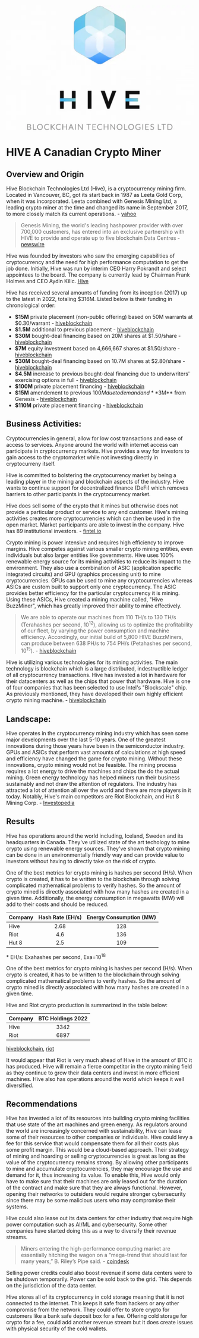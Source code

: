 ![Hive Blockchain Technologies Ltd](images/hive_bct.webp)

# HIVE A Canadian Crypto Miner

## Overview and Origin

Hive Blockchain Technologies Ltd (Hive), is a cryptocurrency mining firm. Located in Vancouver, BC, got its start back in 1987 as Leeta Gold Corp, when it was incorporated. Leeta combined with Genesis Mining Ltd, a leading crypto miner at the time and changed its name in September 2017, to more closely match its current operations. - [yahoo]

> Genesis Mining, the world's leading hashpower provider with over 700,000 customers, has entered into an exclusive partnership with HIVE to provide and operate up to five blockchain Data Centres - [newswire]

Hive was founded by investors who saw the emerging capabilities of cryptocurrency and the need for high performance computation to get the job done. Initially, Hive was run by interim CEO Harry Pokrandt and select appointees to the board. The company is currently lead by Chairman Frank Holmes and CEO Aydin Kilic. [Hive]

Hive has received several amounts of funding from its inception (2017) up to the latest in 2022, totaling $316M. Listed below is their funding in chronological order:

* **$15M** private placement (non-public offering) based on 50M warrants at $0.30/warrant - [hiveblockchain](https://www.hiveblockchain.com/news/hive-blockchain-currently-leeta-gold-announces-strategic-partnership-with-leading-cryptocurrency-miner-genesis-mining-and-acquisition-of-data-centre-in-iceland/)
* **$1.5M** additional to previous placement - [hiveblockchain](https://www.hiveblockchain.com/news/hive-blockchain-currently-leeta-gold-announces-increase-and-full-subscription-of-private-placement/)
* **$30M** bought-deal financing based on 20M shares at $1.50/share - [hiveblockchain](https://www.hiveblockchain.com/news/hive-blockchain-announces-bought-deal-financing-and-acquisition-of-second-data-centre/)
* **$7M** equity investment based on 4,666,667 shares at $1.50/share - [hiveblockchain](https://www.hiveblockchain.com/news/hive-blockchain-announces-7-million-equity-investment-by-genesis-mining/)
* **$30M** bought-deal financing based on 10.7M shares at $2.80/share - [hiveblockchain](https://www.hiveblockchain.com/news/hive-blockchain-announces-30-million-bought-deal-financing-and-launches-second-phase-expansion-in-sweden/)
* **$4.5M** increase to previous bought-deal financing due to underwriters' exercising options in full - [hiveblockchain](https://www.hiveblockchain.com/news/hive-blockchain-closes-345-million-bought-deal-financing-and-expands-production-of-newly-minted-digital-currencies/)
* **$100M** private placement financing - [hiveblockchain](https://www.hiveblockchain.com/news/hive-blockchain-announces-major-expansion-in-sweden-including-new-bitcoin-mining-facility-and-up-to-100-million-financing/)
* **$15M** amendement to previous $100M due to demand and **$3M** from Genesis - [hiveblockchain](https://www.hiveblockchain.com/news/hive-blockchain-announces-upsize-of-financing-to-115-million-including-minimum-investment-of-3-million-by-genesis-mining/)
* **$110M** private placement financing - [hiveblockchain](https://www.hiveblockchain.com/news/hive-blockchain-announces-110020000-bought-deal-private-placement-financing-to-expand-btc-production-by-an-additional-one-exahash-per-second-in-the-summer-2022/)

## Business Activities:

Cryptocurrencies in general, allow for low cost transactions and ease of access to services. Anyone around the world with internet access can participate in cryptocurrency markets. Hive provides a way for investors to gain access to the cryptomarket while not investing directly in cryptocurreny itself.

Hive is committed to bolstering the cryptocurrency market by being a leading player in the mining and blockchain aspects of the industry. Hive wants to continue support for decentralized finance (DeFi) which removes barriers to other participants in the cryptocurrency market.

Hive does sell some of the crypto that it mines but otherwise does not provide a particular product or service to any end customer. Hive's mining activities creates more cryptocurrencies which can then be used in the open market. Market participants are able to invest in the company. Hive has 89 institutional investors. - [fintel.io](https://fintel.io/so/us/hive)

Crypto mining is power intensive and requires high efficiency to improve margins. Hive competes against various smaller crypto mining entities, even individuals but also larger entities like governments. Hive uses 100% renewable energy source for its mining activities to reduce its impact to the environment. They also use a combination of ASIC (application specific integrated circuits) and GPU (graphics processing unit) to mine cryptocurrencies. GPUs can be used to mine any cryptocurrencies whereas ASICs are custom built to support only one cryptocurrency. The ASIC provides better efficiency for the particular cryptocurrency it is mining. Using these ASICs, Hive created a mining machine called, "Hive BuzzMiner", which has greatly improved their ability to mine effectively.

> We are able to operate our machines from 110 TH/s to 130 TH/s (Terahashes per second, 10<sup>12</sup>), allowing us to optimize the profitability of our fleet, by varying the power consumption and machine efficiency. Accordingly, our initial build of 5,800 HIVE BuzzMiners, can produce between 638 PH/s to 754 PH/s (Petahashes per second, 10<sup>15</sup>). - [hiveblockchain](https://www.hiveblockchain.com/news/hive-blockchain-announces-commercial-deployment-of-the-hive-buzzminer-powered-by-the-intel-blockscale-asic/)

Hive is utilizing various technologies for its mining activities. The main technology is blockchain which is a large distributed, indestructible ledger of all cryptocurrency transactions. Hive has invested a lot in hardware for their datacenters as well as the chips that power that hardware. Hive is one of four companies that has been selected to use Intel's "Blockscale" chip. As previously mentioned, they have developed their own highly efficient crypto mining machine. - [hiveblockchain](https://www.hiveblockchain.com/news/hive-blockchain-provides-march-2022-production-and-intel-update/) 

## Landscape:

Hive operates in the cryptocurrency mining industry which has seen some major developments over the last 5-10 years. One of the greatest innovations during those years have been in the semiconductor industry. GPUs and ASICs that perform vast amounts of calculations at high speed and efficiency have changed the game for crypto mining. Without these innovations, crypto mining would not be feasible. The mining process requires a lot energy to drive the machines and chips the do the actual mining. Green energy technology has helped miners run their business sustainably and not draw the attention of regulators. The industry has attracted a lot of attention all over the world and there are more players in it today. Notably, Hive's main competitors are Riot Blockchain, and Hut 8 Mining Corp. - [Investopedia](https://www.investopedia.com/top-crypto-mining-stocks-5213809)

## Results

Hive has operations around the world including, Iceland, Sweden and its headquarters in Canada. They've utilized state of the art techology to mine crypto using renewable energy sources. They've shown that crypto mining can be done in an environmentally friendly way and can provide value to investors without having to directly take on the risk of crypto.

One of the best metrics for crypto mining is hashes per second (H/s). When crypto is created, it has to be written to the blockchain through solving complicated mathematical problems to verify hashes. So the amount of crypto mined is directly associated with how many hashes are created in a given time. Additionally, the energy consumption in megawatts (MW) will add to their costs and should be reduced.

|Company|Hash Rate (EH/s)|Energy Consumption (MW)|
|-------|:--------------:|:---------------------:|
|Hive   |2.68|128|
|Riot   |4.6|136|
|Hut 8  |2.5|109|

\* EH/s: Exahashes per second, Exa=10<sup>18</sup> 

One of the best metrics for crypto mining is hashes per second (H/s). When crypto is created, it has to be written to the blockchain through solving complicated mathematical problems to verify hashes. So the amount of crypto mined is directly associated with how many hashes are created in a given time. 

Hive and Riot crypto production is summarized in the table below:

|Company|BTC Holdings 2022|
|:------|:---------------:|
|Hive|3342|
|Riot|6897|

[hiveblockchain](https://www.hiveblockchain.com/investors/presentation), [riot](https://www.riotplatforms.com/news-media/press-releases/detail/145/riot-announces-december-2022-production-and-operations)

It would appear that Riot is very much ahead of Hive in the amount of BTC it has produced. Hive will remain a fierce competitor in the crypto mining field as they continue to grow their data centers and invest in more efficient machines. Hive also has operations around the world which keeps it well diversified.

## Recommendations

Hive has invested a lot of its resources into building crypto mining facilities that use state of the art machines and green energy. As regulators around the world are increasingly concerned with sustainability, Hive can lease some of their resources to other companies or individuals. Hive could levy a fee for this service that would compensate them for all their costs plus some profit margin. This would be a cloud-based approach. Their strategy of mining and hoarding or selling cryptocurrencies is great as long as the value of the cryptocurrency remains strong. By allowing other participants to mine and accumulate cryptocurrencies, they may encourage the use and demand for it, thus increasing its value. To enable this, Hive would only have to make sure that their machines are only leased out for the duration of the contract and make sure that they are always functional. However, opening their networks to outsiders would require stronger cybersecurity since there may be some malicious users who may compromise their systems.

Hive could also lease out its data centers for other industry that require high power computation such as AI/ML and cybersecurity. Some other companies have started doing this as a way to diversify their revenue streams.

> Miners entering the high-performance computing market are essentially hitching the wagon on a “mega-trend that should last for many years,” B. Riley’s Pipe said. - [coindesk](https://www.coindesk.com/consensus-magazine/2023/02/21/bitcoincrypto-miners-diversifying-amid-icy-winter/)

Selling power credits could also boost revenue if some data centers were to be shutdown temporarily. Power can be sold back to the grid. This depends on the jurisdiction of the data center.

Hive stores all of its cryptocurrency in cold storage meaning that it is not connected to the internet. This keeps it safe from hackers or any other compromise from the network. They could offer to store crypto for customers like a bank safe deposit box for a fee. Offering cold storage for crypto for a fee, could add another revenue stream but it does create issues with physical security of the cold wallets.

[yahoo]: <https://ca.finance.yahoo.com/quote/HIVE.V/profile?p=HIVE.V>
[newswire]: <https://www.newswire.ca/news-releases/hive-blockchain-currently-leeta-gold-announces-strategic-partnership-with-leading-cryptocurrency-miner-genesis-mining-and-acquisition-of-data-centre-in-iceland-628387573.html>
[tgam]: <https://www.theglobeandmail.com/globe-investor/investment-ideas/frank-giustra-backed-firm-hive-switches-from-mining-gold-to-bitcoin/article36572363/>
[Hive]: <https://www.hiveblockchain.com/corporate/about>
[Hive_fin2]: <https://www.hiveblockchain.com/news/hive-blockchain-announces-major-expansion-in-sweden-including-new-bitcoin-mining-facility-and-up-to-100-million-financing/>
